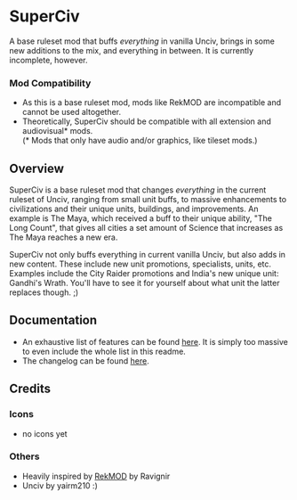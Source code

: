 # SuperCiv
A base ruleset mod that buffs *everything* in vanilla Unciv, brings in some new additions to the mix, and everything in between. 
It is currently incomplete, however.

### Mod Compatibility
- As this is a base ruleset mod, mods like RekMOD are incompatible and cannot be used altogether.
- Theoretically, SuperCiv should be compatible with all extension and audiovisual\* mods.
<br>(\* Mods that only have audio and/or graphics, like tileset mods.)

## Overview
SuperCiv is a base ruleset mod that changes *everything* in the current ruleset of Unciv, ranging from small unit buffs, to massive 
enhancements to civilizations and their unique units, buildings, and improvements. An example is The Maya, which received a buff to 
their unique ability, "The Long Count", that gives all cities a set amount of Science that increases as The Maya reaches a new era.<br>

SuperCiv not only buffs everything in current vanilla Unciv, but also adds in new content. These include new unit promotions, specialists, 
units, etc. Examples include the City Raider promotions and India's new unique unit: Gandhi's Wrath. You'll have to see it for yourself about 
what unit the latter replaces though. ;)

## Documentation
- An exhaustive list of features can be found [here](https://github.com/not-navyblue/SuperCiv/blob/main/Changelist.md). It is simply too massive to even include the whole list in this readme.
- The changelog can be found [here](https://github.com/not-navyblue/SuperCiv/blob/main/Changelog.md).

## Credits
### Icons
- no icons yet
### Others
- Heavily inspired by [RekMOD](https://github.com/Ravignir/RekMOD) by Ravignir
- Unciv by yairm210 :)